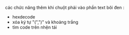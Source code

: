 các chức năng thêm khi chuột phải vào phần text bôi đen : 
 - hexdecode
 - xóa ký tự  "(",")" và khoảng trắng
 - tìm code trên nhện tái

